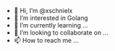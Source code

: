 - 👋 Hi, I’m @xschnielx
- 👀 I’m interested in Golang
- 🌱 I’m currently learning ...
- 💞️ I’m looking to collaborate on ...
- 📫 How to reach me ...

<!---
xschnielx/xschnielx is a ✨ special ✨ repository because its `README.md` (this file) appears on your GitHub profile.
You can click the Preview link to take a look at your changes.
--->
